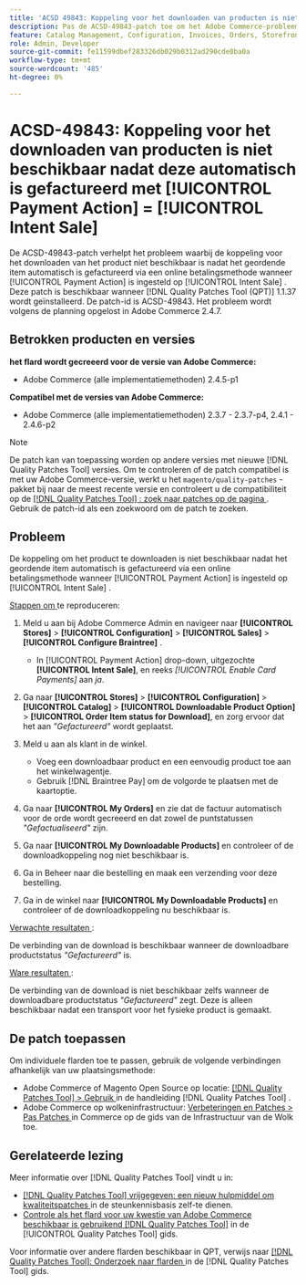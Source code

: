 ```yaml
---
title: 'ACSD 49843: Koppeling voor het downloaden van producten is niet beschikbaar nadat deze automatisch is gefactureerd met [!UICONTROL Payment Action] = [!UICONTROL Intent Sale]'
description: Pas de ACSD-49843-patch toe om het Adobe Commerce-probleem op te lossen waarbij de productdownloadkoppeling niet beschikbaar is nadat het geordende item automatisch is gefactureerd via een online betalingsmethode wanneer [!UICONTROL Payment Action] is ingesteld op [!UICONTROL Intent Sale] .
feature: Catalog Management, Configuration, Invoices, Orders, Storefront
role: Admin, Developer
source-git-commit: fe11599dbef283326db029b0312ad290cde0ba0a
workflow-type: tm+mt
source-wordcount: '485'
ht-degree: 0%

---
```


# ACSD-49843: Koppeling voor het downloaden van producten is niet beschikbaar nadat deze automatisch is gefactureerd met [!UICONTROL Payment Action] = [!UICONTROL Intent Sale]

De ACSD-49843-patch verhelpt het probleem waarbij de koppeling voor het downloaden van het product niet beschikbaar is nadat het geordende item automatisch is gefactureerd via een online betalingsmethode wanneer [!UICONTROL Payment Action] is ingesteld op [!UICONTROL Intent Sale] . Deze patch is beschikbaar wanneer [!DNL Quality Patches Tool (QPT)] 1.1.37 wordt geïnstalleerd. De patch-id is ACSD-49843. Het probleem wordt volgens de planning opgelost in Adobe Commerce 2.4.7.

## Betrokken producten en versies

**het flard wordt gecreeerd voor de versie van Adobe Commerce:**

* Adobe Commerce (alle implementatiemethoden) 2.4.5-p1

**Compatibel met de versies van Adobe Commerce:**

* Adobe Commerce (alle implementatiemethoden) 2.3.7 - 2.3.7-p4, 2.4.1 - 2.4.6-p2

>[!NOTE]
>
>De patch kan van toepassing worden op andere versies met nieuwe [!DNL Quality Patches Tool] versies. Om te controleren of de patch compatibel is met uw Adobe Commerce-versie, werkt u het `magento/quality-patches` -pakket bij naar de meest recente versie en controleert u de compatibiliteit op de [[!DNL Quality Patches Tool] : zoek naar patches op de pagina ](https://experienceleague.adobe.com/tools/commerce-quality-patches/index.html) . Gebruik de patch-id als een zoekwoord om de patch te zoeken.

## Probleem

De koppeling om het product te downloaden is niet beschikbaar nadat het geordende item automatisch is gefactureerd via een online betalingsmethode wanneer [!UICONTROL Payment Action] is ingesteld op [!UICONTROL Intent Sale] .

<u> Stappen om </u> te reproduceren:

1. Meld u aan bij Adobe Commerce Admin en navigeer naar **[!UICONTROL Stores]** > **[!UICONTROL Configuration]** > **[!UICONTROL Sales]** > **[!UICONTROL Configure Braintree]** .

   * In [!UICONTROL Payment Action] drop-down, uitgezochte **[!UICONTROL Intent Sale]**, en reeks *[!UICONTROL Enable Card Payments]* aan *ja*.

1. Ga naar **[!UICONTROL Stores]** > **[!UICONTROL Configuration]** > **[!UICONTROL Catalog]** > **[!UICONTROL Downloadable Product Option]** > **[!UICONTROL Order Item status for Download]**, en zorg ervoor dat het aan *&quot;Gefactureerd&quot;* wordt geplaatst.
1. Meld u aan als klant in de winkel.

   * Voeg een downloadbaar product en een eenvoudig product toe aan het winkelwagentje.
   * Gebruik [!DNL Braintree Pay] om de volgorde te plaatsen met de kaartoptie.

1. Ga naar **[!UICONTROL My Orders]** en zie dat de factuur automatisch voor de orde wordt gecreeerd en dat zowel de puntstatussen *&quot;Gefactualiseerd&quot;* zijn.
1. Ga naar **[!UICONTROL My Downloadable Products]** en controleer of de downloadkoppeling nog niet beschikbaar is.
1. Ga in Beheer naar die bestelling en maak een verzending voor deze bestelling.
1. Ga in de winkel naar **[!UICONTROL My Downloadable Products]** en controleer of de downloadkoppeling nu beschikbaar is.

<u> Verwachte resultaten </u>:

De verbinding van de download is beschikbaar wanneer de downloadbare productstatus *&quot;Gefactureerd&quot;* is.

<u> Ware resultaten </u>:

De verbinding van de download is niet beschikbaar zelfs wanneer de downloadbare productstatus *&quot;Gefactureerd&quot;* zegt. Deze is alleen beschikbaar nadat een transport voor het fysieke product is gemaakt.

## De patch toepassen

Om individuele flarden toe te passen, gebruik de volgende verbindingen afhankelijk van uw plaatsingsmethode:

* Adobe Commerce of Magento Open Source op locatie: [[!DNL Quality Patches Tool]  > Gebruik ](/help/tools/quality-patches-tool/usage.md) in de handleiding [!DNL Quality Patches Tool] .
* Adobe Commerce op wolkeninfrastructuur: [ Verbeteringen en Patches > Pas Patches ](https://experienceleague.adobe.com/docs/commerce-cloud-service/user-guide/develop/upgrade/apply-patches.html) in Commerce op de gids van de Infrastructuur van de Wolk toe.

## Gerelateerde lezing

Meer informatie over [!DNL Quality Patches Tool] vindt u in:

* [[!DNL Quality Patches Tool]  vrijgegeven: een nieuw hulpmiddel om kwaliteitspatches ](https://experienceleague.adobe.com/en/docs/commerce-knowledge-base/kb/announcements/commerce-announcements/magento-quality-patches-released-new-tool-to-self-serve-quality-patches) in de steunkennisbasis zelf-te dienen.
* [ Controle als het flard voor uw kwestie van Adobe Commerce beschikbaar is gebruikend  [!DNL Quality Patches Tool]](/help/tools/quality-patches-tool/patches-available-in-qpt/check-patch-for-magento-issue-with-magento-quality-patches.md) in de [!UICONTROL Quality Patches Tool] gids.


Voor informatie over andere flarden beschikbaar in QPT, verwijs naar [[!DNL Quality Patches Tool]: Onderzoek naar flarden ](https://experienceleague.adobe.com/tools/commerce-quality-patches/index.html) in de [!DNL Quality Patches Tool] gids.
